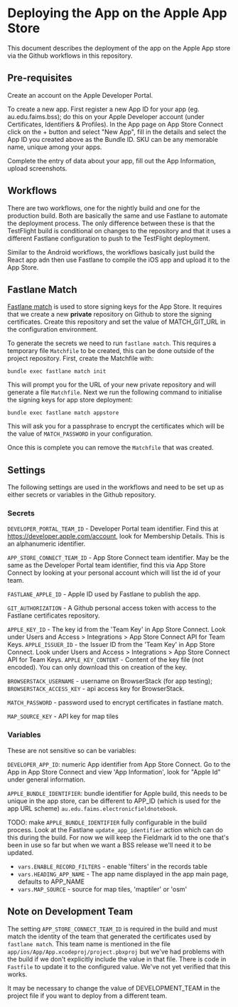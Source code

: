 # Deploying the App on the Apple App Store

This document describes the deployment of the app on the Apple App store via the
Github workflows in this repository.

## Pre-requisites

Create an account on the Apple Developer Portal.

To create a new app. First register a new App ID for your app (eg. au.edu.faims.bss); do
this on your Apple Developer account (under Certificates, Identifiers & Profiles). 
In the App page on App Store Connect click on the + button and select "New App", fill in
the details and select the App ID you created above as the Bundle ID.  SKU can be any
memorable name, unique among your apps.

Complete the entry of data about your app, fill out the App Information, upload screenshots.

## Workflows

There are two workflows, one for the nightly build and one for the production build. Both
are basically the same and use Fastlane to automate the deployment process.  The
only difference between these is that the TestFlight build is conditional on
changes to the repository and that it uses a different Fastlane configuration
to push to the TestFlight deployment.

Similar to the Android workflows, the workflows basically just build the
React app adn then use Fastlane to compile the iOS app and upload it to the
App Store.

## Fastlane Match

[Fastlane match](https://docs.fastlane.tools/actions/match/) is used to store signing keys
for the App Store.  It requires that we create a new **private** repository on Github
to store the signing certificates.  Create this repository and set the value of
MATCH_GIT_URL in the configuration environment.

To generate the secrets we need to run `fastlane match`.  This requires a temporary file
`Matchfile` to be created, this can be done outside of the project repository.  First, 
create the Matchfile with:

```shell
bundle exec fastlane match init
```

This will prompt you for the URL of your new private repository and will generate a file `Matchfile`.
Next we run the following command to initialise the signing keys for app store deployment:

```shell
bundle exec fastlane match appstore       
```

This will ask you for a passphrase to encrypt the certificates which will be the
value of `MATCH_PASSWORD` in your configuration.

Once this is complete you can remove the `Matchfile` that was created.

## Settings

The following settings are used in the workflows and need to be set
up as either secrets or variables in the Github repository.

### Secrets

`DEVELOPER_PORTAL_TEAM_ID` - Developer Portal team identifier. Find this at
<https://developer.apple.com/account>, look for Membership Details. This is an
alphanumeric identifier.

`APP_STORE_CONNECT_TEAM_ID` - App Store Connect team identifier.  May be the same
as the  Developer Portal team identifier, find this via App Store Connect
by looking at your personal account which will list the id of your team.

`FASTLANE_APPLE_ID` - Apple ID used by Fastlane to publish the app.

`GIT_AUTHORIZATION` - A Github personal access token with access to the
Fastlane certificates repository.

`APPLE_KEY_ID` - The key id from the 'Team Key' in App Store Connect.  Look under Users and Access > Integrations > App Store Connect API for Team Keys.
`APPLE_ISSUER_ID` - the Issuer ID from the 'Team Key' in App Store Connect.  Look under Users and Access > Integrations > App Store Connect API for Team Keys.
`APPLE_KEY_CONTENT` - Content of the key file (not encoded). You can only download this on creation of the key.

`BROWSERSTACK_USERNAME` - username on BrowserStack (for app testing);
`BROWSERSTACK_ACCESS_KEY` - api access key for BrowserStack.

`MATCH_PASSWORD` - password used to encrypt certificates in fastlane match.

`MAP_SOURCE_KEY` - API key for map tiles

### Variables

These are not sensitive so can be variables:

`DEVELOPER_APP_ID`: numeric App identifier from App Store Connect. Go to the App
in App Store Connect and view 'App Information', look for "Apple Id" under
general information.

`APPLE_BUNDLE_IDENTIFIER`: bundle identifier for Apple build, this needs to be unique
in the app store, can be different to APP_ID (which is used for the app URL scheme)
`au.edu.faims.electronicfieldnotebook`.

TODO: make `APPLE_BUNDLE_IDENTIFIER` fully configurable in the build
process. Look at
the Fastlane `update_app_identifier` action which can do this
during the build. For now we will keep the Fieldmark id to the
one that's been in use so far but when we want a BSS release
we'll need it to be updated.

- `vars.ENABLE_RECORD_FILTERS` - enable 'filters' in the records table
- `vars.HEADING_APP_NAME` - The app name displayed in the app main page, defaults to APP_NAME
- `vars.MAP_SOURCE` - source for map tiles, 'maptiler' or 'osm'

## Note on Development Team

The setting `APP_STORE_CONNECT_TEAM_ID` is required in the build and must match
the identity of the team that generated the certificates used by `fastlane match`.
This team name is mentioned in the file `app/ios/App/App.xcodeproj/project.pbxproj`
but we've had problems with the build if we don't explicitly include the value
in that file.   There is code in `Fastfile` to update it to the configured
value. We've not yet verified that this works.  

It may be necessary to change the value of DEVELOPMENT_TEAM in the project file
if you want to deploy from a different team.

